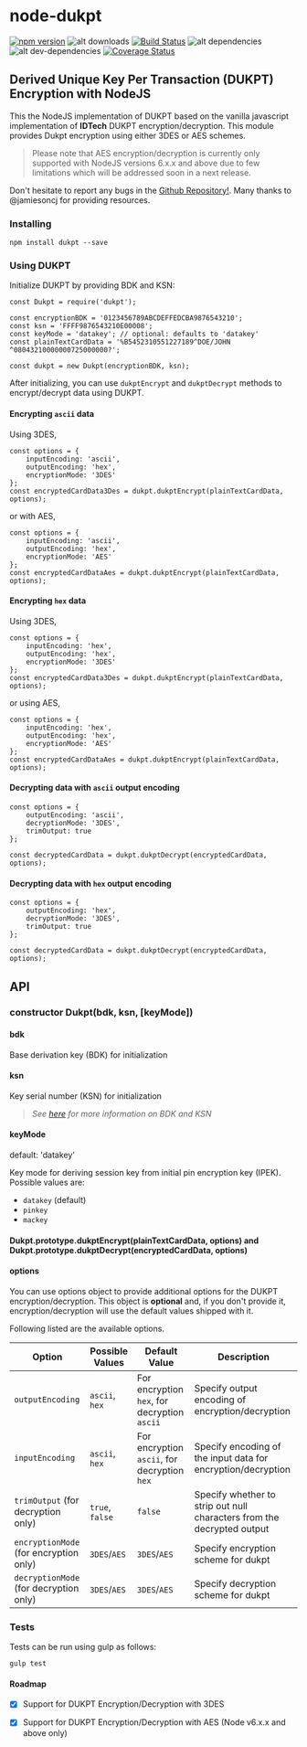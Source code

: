 # node-dukpt

[![npm version](https://badge.fury.io/js/dukpt.svg)](https://badge.fury.io/js/dukpt) ![alt downloads](https://img.shields.io/npm/dm/dukpt.svg?style=flat-square) [![Build Status](https://travis-ci.org/dpjayasekara/node-dukpt.svg?branch=master)](https://travis-ci.org/dpjayasekara/node-dukpt) ![alt dependencies](https://david-dm.org/dpjayasekara/node-dukpt.svg) ![alt dev-dependencies](https://david-dm.org/dpjayasekara/node-dukpt/dev-status.svg) [![Coverage Status](https://coveralls.io/repos/github/dpjayasekara/node-dukpt/badge.svg)](https://coveralls.io/github/dpjayasekara/node-dukpt)

## Derived Unique Key Per Transaction (DUKPT) Encryption with NodeJS

This the NodeJS implementation of DUKPT based on the vanilla javascript implementation of **IDTech** DUKPT encryption/decryption. This module provides Dukpt encryption using either 3DES or AES schemes.

> Please note that AES encryption/decryption is currently only supported with NodeJS versions 6.x.x and above due to few limitations which will be addressed soon in a next release.

Don't hesitate to report any bugs in the [Github Repository!](https://github.com/dpjayasekara/node-dukpt). Many thanks to @jamiesoncj for providing resources.

### Installing

```
npm install dukpt --save
```
### Using DUKPT

Initialize DUKPT by providing BDK and KSN:

```
const Dukpt = require('dukpt');

const encryptionBDK = '0123456789ABCDEFFEDCBA9876543210';
const ksn = 'FFFF9876543210E00008';
const keyMode = 'datakey'; // optional: defaults to 'datakey'
const plainTextCardData = '%B5452310551227189^DOE/JOHN      ^08043210000000725000000?';

const dukpt = new Dukpt(encryptionBDK, ksn);
```
After initializing, you can use `dukptEncrypt` and `dukptDecrypt` methods to encrypt/decrypt data using DUKPT. 

#### Encrypting `ascii` data

Using 3DES,

```
const options = {
	inputEncoding: 'ascii', 
	outputEncoding: 'hex',
	encryptionMode: '3DES'
};
const encryptedCardData3Des = dukpt.dukptEncrypt(plainTextCardData, options);
```
or with AES,

```
const options = {
	inputEncoding: 'ascii', 
	outputEncoding: 'hex',
	encryptionMode: 'AES'
};
const encryptedCardDataAes = dukpt.dukptEncrypt(plainTextCardData, options);
```

#### Encrypting `hex` data

Using 3DES,

```
const options = {
	inputEncoding: 'hex',
	outputEncoding: 'hex',
	encryptionMode: '3DES'
};
const encryptedCardData3Des = dukpt.dukptEncrypt(plainTextCardData, options);
```
or using AES,

```
const options = {
	inputEncoding: 'hex',
	outputEncoding: 'hex',
	encryptionMode: 'AES'
};
const encryptedCardDataAes = dukpt.dukptEncrypt(plainTextCardData, options);
```

#### Decrypting data with `ascii` output encoding

```
const options = {
	outputEncoding: 'ascii',
	decryptionMode: '3DES',
	trimOutput: true
};

const decryptedCardData = dukpt.dukptDecrypt(encryptedCardData, options);
```
#### Decrypting data with `hex` output encoding

```
const options = {
	outputEncoding: 'hex',
	decryptionMode: '3DES',
	trimOutput: true
};

const decryptedCardData = dukpt.dukptDecrypt(encryptedCardData, options);
```

## API

### constructor Dukpt(bdk, ksn, [keyMode])

#### bdk

Base derivation key (BDK) for initialization

#### ksn

Key serial number (KSN) for initialization

> _See [here](https://en.wikipedia.org/wiki/Derived_unique_key_per_transaction) for more information on BDK and KSN_

#### keyMode
default: 'datakey'

Key mode for deriving session key from initial pin encryption key (IPEK). Possible values are:

- `datakey` (default)
- `pinkey`
- `mackey`

#### Dukpt.prototype.dukptEncrypt(plainTextCardData, options) and Dukpt.prototype.dukptDecrypt(encryptedCardData, options)

#### options

You can use options object to provide additional options for the DUKPT encryption/decryption. This object is **optional** and, if you don't provide it, encryption/decryption will use the default values shipped with it. 

Following listed are the available options.

Option | Possible Values | Default Value | Description
------------ | ------- | ------------- | --------------
`outputEncoding` | `ascii`, `hex` | For encryption `hex`, for decryption `ascii` | Specify output encoding of encryption/decryption
`inputEncoding` | `ascii`, `hex` | For encryption `ascii`, for decryption `hex` | Specify encoding of the input data for encryption/decryption
`trimOutput` (for decryption only) | `true`, `false` | `false` | Specify whether to strip out null characters from the decrypted output
`encryptionMode` (for encryption only) | `3DES`/`AES` | `3DES`/`AES` | Specify encryption scheme for dukpt
`decryptionMode` (for decryption only) | `3DES`/`AES` | `3DES`/`AES` | Specify decryption scheme for dukpt

### Tests
Tests can be run using gulp as follows:

```
gulp test
```

#### Roadmap

- [x] Support for DUKPT Encryption/Decryption with 3DES
- [x] Support for DUKPT Encryption/Decryption with AES (Node v6.x.x and above only)


